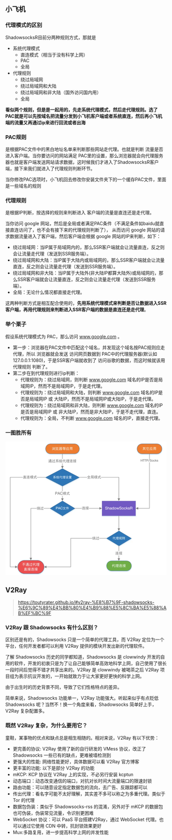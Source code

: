 ## 小飞机

### 代理模式的区别

ShadowsocksR目前分两种规则方式，那就是

- 系统代理模式
  - 直连模式（相当于没有科学上网）
  - PAC
  - 全局
- 代理规则
  - 绕过局域网
  - 绕过局域网和大陆
  - 绕过局域网和非大陆（国外访问国内用）
  - 全局

**看似两个规则，但是是一起用的，先走系统代理模式，然后走代理规则。选了PAC就是可以先按域名把流量分发到小飞机客户端或者系统直连，然后再小飞机端的流量又再通过ip来进行回流或者出海**

### PAC规则 

是根据PAC文件中的黑白地址名单来判断那些网站走代理。也就是判断 流量是否进入客户端。当你要访问的网站满足 PAC里的设置，那么浏览器就会向代理服务器也就是客户端发送网站请求数据，这时候我们才进入了ShadowsocksR客户端，接下来我们就进入了代理规则判断环节。

当你修改PAC选项时，小飞机回去修改你安装文件夹下的一个缓存PAC文件，里面是一些域名的规则


### 代理规则 

是根据IP判断，按选择的规则来判断进入 客户端的流量是直连还是走代理。

当你访问 google 网站，然后是全局或者满足PAC条件（不满足条件如baidu就直接直连访问了，也不会有接下来的代理规则判断了），
从而访问 google 网站的请求数据流量进入了客户端，然后客户端会根据 google 网站的IP来判断，如下：

- 绕过局域网：当IP属于局域网内的，那么SSR客户端就会让流量直连，反之则会让流量走代理（发送到SSR服务端）。
- 绕过局域网和大陆：当IP属于大陆内或局域网的，那么SSR客户端就会让流量直连，反之则会让流量走代理（发送到SSR服务端）。
- 绕过局域网和非大陆：当IP属于大陆外(非大陆IP都算大陆外)或局域网的，那么SSR客户端就会让流量直连，反之则会让流量走代理（发送到SSR服务端）。
- 全局：无论什么情况都直接走代理。


这两种判断方式是相互配合使用的，**先用系统代理模式来判断是否让数据进入SSR客户端，再用代理规则来判断进入SSR客户端的数据是直连还是走代理**。


### 举个栗子

假设系统代理模式为 PAC，那么访问 www.google.com 。

- 第一步：浏览器在PAC文件中匹配这个域名，并发现这个域名按PAC规则应走代理，所以 浏览器就会发送 访问网页数据到 PAC中的代理服务器(默认如127.0.0.1:1080)，于是SSR客户端就收到了 访问谷歌的数据，而这时候就该用 代理规则 判断了。
- 第二步在到代理规则进行ip判断：
  - 代理规则为：绕过局域网，则判断 www.google.com 域名的IP是否是局域网IP，然而不是局域网IP，于是走代理。
  - 代理规则为：绕过局域网和大陆，则判断 www.google.com 域名的IP是否是局域网IP 或 大陆IP，然而不是局域网IP或大陆IP，于是走代理。
  - 代理规则为：绕过局域网和非大陆，则判断 www.google.com 域名的IP是否是局域网IP 或 非大陆IP，然而是非大陆IP，于是不走代理，直连。
  - 代理规则为：全局，不判断 www.google.com 域名的IP，直接走代理。

### 一图胜所有

![图片加载失败](./img/ssr规则.png)


## V2Ray
> https://toutyrater.github.io/#v2ray-%E8%B7%9F-shadowsocks-%E6%9C%89%E4%BB%80%E4%B9%88%E5%8C%BA%E5%88%AB%EF%BC%9F

### V2Ray 跟 Shadowsocks 有什么区别？

区别还是有的，Shadowsocks 只是一个简单的代理工具，而 V2Ray 定位为一个平台，任何开发者都可以利用 V2Ray 提供的模块开发出新的代理软件。

了解 Shadowsocks 历史的同学都知道，Shadowsocks 是 clowwindy 开发的自用的软件，开发的初衷只是为了让自己能够简单高效地科学上网，自己使用了很长一段时间后觉得不错才共享出来的。V2Ray 是 clowwindy 被喝茶之后 V2Ray 项目组为表示抗议开发的，一开始就致力于让大家更好更快的科学上网。

由于出生时的历史背景不同，导致了它们性格特点的差异。

简单来说，Shadowsocks 功能单一，V2Ray 功能强大。听起来似乎有点贬低 Shadowsocks 呢？当然不！换一个角度来看，Shadowsocks 简单好上手，V2Ray 复杂配置多。

### 既然 V2Ray 复杂，为什么要用它？

童鞋，某事物的优点和缺点总是相生相随的。相对来说，V2Ray 有以下优势：

- 更完善的协议: V2Ray 使用了新的自行研发的 VMess 协议，改正了 Shadowsocks 一些已有的缺点，更难被墙检测到
- 更强大的性能: 网络性能更好，具体数据可以看 V2Ray 官方博客
- 更丰富的功能: 以下是部分 V2Ray 的功能
- mKCP: KCP 协议在 V2Ray 上的实现，不必另行安装 kcptun
- 动态端口：动态改变通信的端口，对抗对长时间大流量端口的限速封锁
- 路由功能：可以随意设定指定数据包的流向，去广告、反跟踪都可以
- 传出代理：看名字可能不太好理解，其实差不多可以称之为多重代理。类似于 Tor 的代理
- 数据包伪装：类似于 Shadowsocks-rss 的混淆，另外对于 mKCP 的数据包也可伪装，伪装常见流量，令识别更困难
- WebSocket 协议：可以 PaaS 平台搭建V2Ray，通过 WebSocket 代理。也可以通过它使用 CDN 中转，抗封锁效果更好
- Mux:多路复用，进一步提高科学上网的并发性能